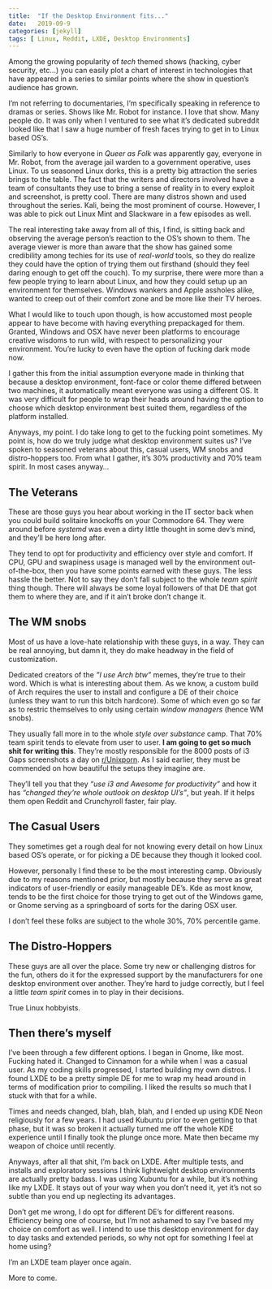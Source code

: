 ```yaml
---
title:  "If the Desktop Environment fits..."
date:   2019-09-9
categories: [jekyll]
tags: [ Linux, Reddit, LXDE, Desktop Environments]
---
```


Among the growing popularity of *tech* themed shows (hacking, cyber security, etc…) you can easily plot a chart of interest in technologies that have appeared in a series to similar points where the show in question’s audience has grown. 


I’m not referring to documentaries, I’m specifically speaking in reference to dramas or series. Shows like Mr. Robot for instance. I love that show. Many people do. It was only when I ventured to see what it’s dedicated subreddit looked like that I saw a huge number of fresh faces trying to get in to Linux based OS’s. 

Similarly to how everyone in *Queer as Folk* was apparently gay, everyone in Mr. Robot, from the average jail warden to a government operative, uses Linux. To us seasoned Linux dorks, this is a pretty big attraction the series brings to the table. The fact that the writers and directors involved have a team of consultants they use to bring a sense of reality in to every exploit and screenshot, is pretty cool. There are many distros shown and used throughout the series. Kali, being the most prominent of course. However, I was able to pick out Linux Mint and Slackware in a few episodes as well. 


The real interesting take away from all of this, I find, is sitting back and observing the average person’s reaction to the OS’s shown to them. The average viewer is more than aware that the show has gained some credibility among techies for its use of *real-world* tools, so they do realize they could have the option of trying them out firsthand (should they feel daring enough to get off the couch). To my surprise, there were more than a few people trying to learn about Linux, and how they could setup up an environment for themselves. Windows wankers and Apple assholes alike, wanted to creep out of their comfort zone and be more like their TV heroes. 

What I would like to touch upon though, is how accustomed most people appear to have become with having everything prepackaged for them. Granted, Windows and OSX have never been platforms to encourage creative wisdoms to run wild, with respect to personalizing your environment. You’re lucky to even have the option of fucking dark mode now. 

I gather this from the initial assumption everyone made in thinking that because a desktop environment, font-face or color theme differed between two machines, it automatically meant everyone was using a different OS. It was very difficult for people to wrap their heads around having the option to choose which desktop environment best suited them, regardless of the platform installed. 


Anyways, my point. I do take long to get to the fucking point sometimes. My point is, how do we truly judge what desktop environment suites us? I’ve spoken to seasoned veterans about this, casual users, WM snobs and distro-hoppers too. From what I gather, it’s 30% productivity and 70% team spirit. In most cases anyway…


**The Veterans**
---

These are those guys you hear about working in the IT sector back when you could build solitaire knockoffs on your Commodore 64. They were around before *systemd* was even a dirty little thought in some dev’s mind, and they’ll be here long after. 

They tend to opt for productivity and efficiency over style and comfort. If CPU, GPU and swapiness usage is managed well by the environment out-of-the-box, then you have some points earned with these guys. The less hassle the better. Not to say they don’t fall subject to the whole *team spirit* thing though. There will always be some loyal followers of that DE that got them to where they are, and if it ain’t broke don’t change it. 


**The WM snobs**
---

Most of us have a love-hate relationship with these guys, in a way. They can be real annoying, but damn it, they do make headway in the field of customization. 

Dedicated creators of the *”I use Arch btw”* memes, they’re true to their word. Which is what is interesting about them. As we know, a custom build of Arch requires the user to install and configure a DE of their choice (unless they want to run this bitch hardcore). Some of which even go so far as to restric themselves to only using certain *window managers* (hence WM snobs). 

They usually fall more in to the whole *style over substance* camp. That 70% team spirit tends to elevate from user to user. **I am going to get so much shit for writing this**. They’re mostly responsible for the 8000 posts of i3 Gaps screenshots a day on [r/Unixporn][rdt]. As I said earlier, they must be commended on how beautiful the setups they imagine are. 

They’ll tell you that they *“use i3 and Awesome for productivity”* and how it has *“changed they’re whole outlook on desktop UI’s”*, but yeah. If it helps them open Reddit and Crunchyroll faster, fair play.


**The Casual Users**
---

They sometimes get a rough deal for not knowing every detail on how Linux based OS’s operate, or for picking a DE because they though it looked cool. 

However, personally I find these to be the most interesting camp. Obviously due to my reasons mentioned prior, but mostly because they serve as great indicators of user-friendly or easily manageable DE’s. Kde as most know, tends to be the first choice for those trying to get out of the Windows game, or Gnome serving as a springboard of sorts for the daring OSX user. 

I don’t feel these folks are subject to the whole 30%, 70% percentile game. 


**The Distro-Hoppers**
---

These guys are all over the place. Some try new or challenging distros for the fun, others do it for the expressed support by the manufacturers for one desktop environment over another. They’re hard to judge correctly, but I feel a little *team spirit* comes in to play in their decisions. 

True Linux hobbyists.


**Then there’s myself**
---

I’ve been through a few different options. I began in Gnome, like most. Fucking hated it. Changed to Cinnamon for a while when I was a casual user. As my coding skills progressed, I started building my own distros. I found LXDE to be a pretty simple DE for me to wrap my head around in terms of modification prior to compiling. I liked the results so much that I stuck with that for a while. 

Times and needs changed, blah, blah, blah, and I ended up using KDE Neon religiously for a few years. I had used Kubuntu prior to even getting to that phase, but it was so broken it actually turned me off the whole KDE experience until I finally took the plunge once more. Mate then became my weapon of choice until recently.

Anyways, after all that shit, I’m back on LXDE. After multiple tests, and installs and exploratory sessions I think lightweight desktop environments are actually pretty badass. I was using Xubuntu for a while, but it’s nothing like my LXDE. It stays out of your way when you don’t need it, yet it’s not so subtle than you end up neglecting its advantages. 

Don’t get me wrong, I do opt for different DE’s for different reasons. Efficiency being one of course, but I’m not ashamed to say I’ve based my choice on comfort as well. I intend to use this desktop environment for day to day tasks and extended periods, so why not opt for something I feel at home using?

I’m an LXDE team player once again. 


More to come. 

[rdt]:https://www.reddit.com/r/unixporn/
